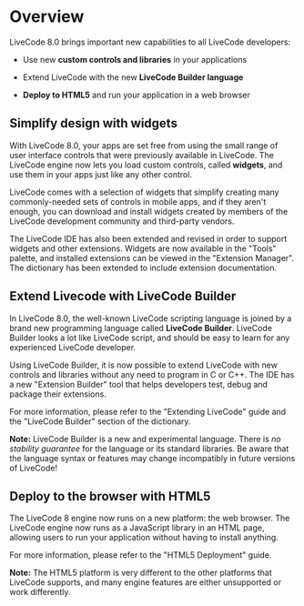 # Overview

LiveCode 8.0 brings important new capabilities to all LiveCode developers:

* Use new **custom controls and libraries** in your applications

* Extend LiveCode with the new **LiveCode Builder language**

* **Deploy to HTML5** and run your application in a web browser

## Simplify design with widgets

With LiveCode 8.0, your apps are set free from using the small range of user interface controls that were previously available in LiveCode.  The LiveCode engine now lets you load custom controls, called **widgets**, and use them in your apps just like any other control.

LiveCode comes with a selection of widgets that simplify creating many commonly-needed sets of controls in mobile apps, and if they aren't enough, you can download and install widgets created by members of the LiveCode development community and third-party vendors.

The LiveCode IDE has also been extended and revised in order to support widgets and other extensions.  Widgets are now available in the "Tools" palette, and installed extensions can be viewed in the "Extension Manager".  The dictionary has been extended to include extension documentation.

## Extend Livecode with LiveCode Builder

In LiveCode 8.0, the well-known LiveCode scripting language is joined by a brand new programming language called **LiveCode Builder**.  LiveCode Builder looks a lot like LiveCode script, and should be easy to learn for any experienced LiveCode developer.

Using LiveCode Builder, it is now possible to extend LiveCode with new controls and libraries without any need to program in C or C++.  The IDE has a new "Extension Builder" tool that helps developers test, debug and package their extensions.

For more information, please refer to the "Extending LiveCode" guide and the "LiveCode Builder" section of the dictionary.

**Note:** LiveCode Builder is a new and experimental language.  There is *no stability guarantee* for the language or its standard libraries.  Be aware that the language syntax or features may change incompatibly in future versions of LiveCode!

## Deploy to the browser with HTML5

The LiveCode 8 engine now runs on a new platform: the web browser.  The LiveCode engine now runs as a JavaScript library in an HTML page, allowing users to run your application without having to install anything.

For more information, please refer to the "HTML5 Deployment" guide.

**Note:** The HTML5 platform is very different to the other platforms that LiveCode supports, and many engine features are either unsupported or work differently.
